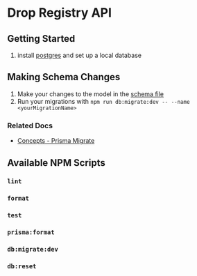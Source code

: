 # Drop Registry API

## Getting Started

1. install [postgres](https://www.enterprisedb.com/downloads/postgres-postgresql-downloads) and set up a local database

## Making Schema Changes

1. Make your changes to the model in the [schema file]("./prisma/schema.prisma")
1. Run your migrations with `npm run db:migrate:dev -- --name <yourMigrationName>`

### Related Docs
- [Concepts - Prisma Migrate](https://www.prisma.io/docs/concepts/components/prisma-migrate)

## Available NPM Scripts

### `lint`

### `format`

### `test`

### `prisma:format`

### `db:migrate:dev`

### `db:reset`
